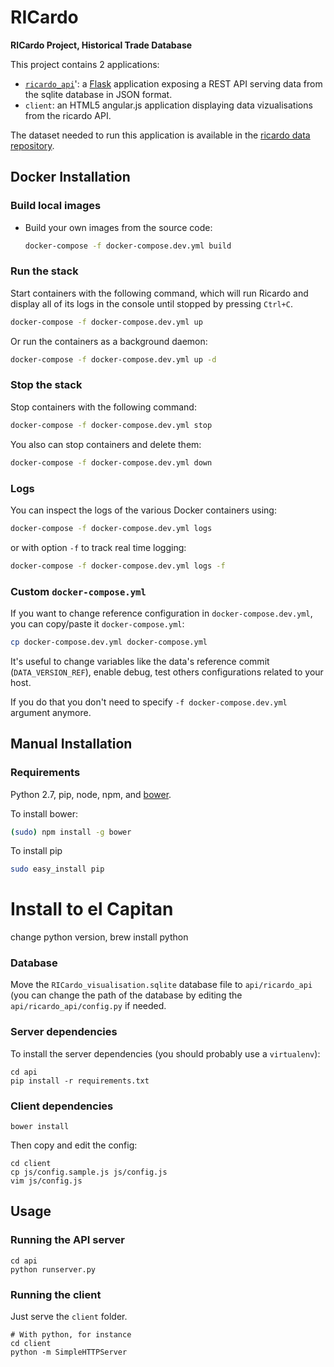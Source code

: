 # RICardo

**RICardo Project, Historical Trade Database**

This project contains 2 applications:

* [`ricardo_api`](API.md)': a [Flask](http://flask.pocoo.org/) application exposing a REST API serving data from the sqlite database in JSON format.
* `client`: an HTML5 angular.js application displaying data vizualisations from the ricardo API.

The dataset needed to run this application is available in the [ricardo data repository](http://github.com/medialab/ricardo_data).

## Docker Installation


### Build local images

+ Build your own images from the source code:

  ```bash
  docker-compose -f docker-compose.dev.yml build
  ```

### Run the stack


Start containers with the following command, which will run Ricardo and display all of its logs in the console until stopped by pressing `Ctrl+C`.

```bash
docker-compose -f docker-compose.dev.yml up
```

Or run the containers as a background daemon:

```bash
docker-compose -f docker-compose.dev.yml up -d
```


### Stop the stack


Stop containers with the following command:

```bash
docker-compose -f docker-compose.dev.yml stop
```

You also can stop containers and delete them: 
```bash
docker-compose -f docker-compose.dev.yml down
```

### Logs

You can inspect the logs of the various Docker containers using:

```bash
docker-compose -f docker-compose.dev.yml logs
```
or with option `-f` to track real time logging:
```bash
docker-compose -f docker-compose.dev.yml logs -f
```

### Custom `docker-compose.yml`

If you want to change reference configuration  in `docker-compose.dev.yml`, you can copy/paste it `docker-compose.yml`:
```bash
cp docker-compose.dev.yml docker-compose.yml
```
It's useful to change variables like the data's reference commit (`DATA_VERSION_REF`), enable debug, test others configurations related to your host.

If you do that you don't need to specify `-f docker-compose.dev.yml` argument anymore.

## Manual Installation

### Requirements

Python 2.7, pip, node, npm, and [bower](http://bower.io/).

To install bower:

```bash
(sudo) npm install -g bower
```

To install pip
```bash
sudo easy_install pip
```

# Install to el Capitan
change python version, brew install python 

### Database

Move the `RICardo_visualisation.sqlite` database file to `api/ricardo_api` (you can change the path of the database by editing the `api/ricardo_api/config.py` if needed.

### Server dependencies

To install the server dependencies (you should probably use a `virtualenv`):

```
cd api
pip install -r requirements.txt
```

### Client dependencies

```
bower install
```

Then copy and edit the config:

```
cd client
cp js/config.sample.js js/config.js
vim js/config.js
```

## Usage

### Running the API server

```
cd api
python runserver.py
```

### Running the client

Just serve the `client` folder.

```
# With python, for instance
cd client
python -m SimpleHTTPServer
```
